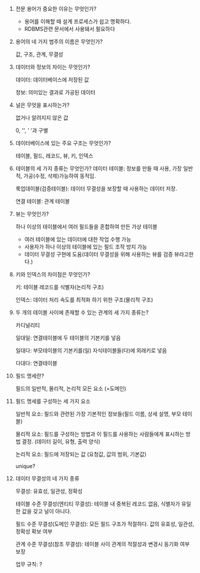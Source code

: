 1. 전문 용어가 중요한 이유는 무엇인가?
    - 용어를 이해할 때 설계 프로세스가 쉽고 명확하다.
    - RDBMS관련 문서에서 사용돼서 필요하다
2. 용어의 네 가지 범주의 이름은 무엇인가?
    
    값, 구조, 관계, 무결성
    
3. 데이터와 정보의 차이는 무엇인가?
    
    데이터: 데이터베이스에 저장된 값
    
    정보: 의미있는 결과로 가공된 데이터
    
4. 널은 무엇을 표시하는가?
    
    없거나 알려지지 않은 값
    
    0, '', ' '과 구별
    
5. 데이터베이스에 있는 주요 구조는 무엇인가?
    
    테이블, 필드, 레코드, 뷰, 키, 인덱스
    
6. 테이블의 세 가지 종류는 무엇인가?
    데이터 테이블: 정보를 만들 때 사용, 가장 일반적, 가공(수정, 삭제)가능하여 동적임.
    
    룩업데이블(검증테이블): 데이터 무결성을 보장할 때 사용하는 데이터 저장.
    
    연결 테이블: 관계 테이블
    
7. 뷰는 무엇인가?
    
    하나 이상의 테이블에서 여러 필드들을 혼합하여 만든 가상 테이블
    
    - 여러 테이블에 있는 데이터에 대한 작업 수행 가능
    - 사용자가 하나 이상의 테이블에 있는 필드 조작 방지 가능
    - 데이터 무결성 구현에 도움(데이터 무결성을 위해 사용하는 뷰를 검증 뷰라고한다.)
8. 키와 인덱스의 차이점은 무엇인가?
    
    키: 테이블 레코드를 식별자(논리적 구조)
    
    인덱스: 데이터 처리 속도를 최적화 하기 위한 구조(물리적 구조)
    
9. 두 개의 테이블 사이에 존재할 수 있는 관계의 세 가지 종류는?
    
    카디널리티
    
    일대일: 연결테이블에 두 테이블의 기본키를 넣음
    
    일대다: 부모테이블의 기본키를(일) 자식테이블들(다)에 외래키로 넣음
    
    다대다: 연결테이블
    
10. 필드 명세란?
    
    필드의 일반적, 물리적, 논리적 모든 요소 (=도메인)
    
11. 필드 명세를 구성하는 세 가지 요소
    
    일반적 요소: 필드와 관련된 가장 기본적인 정보들(필드 이름, 상세 설명, 부모 테이블)
    
    물리적 요소: 필드를 구성하는 방법과 이 필드를 사용하는 사람들에게 표시하는 방법 결정. (데이터 길이, 유형, 출력 양식)
    
    논리적 요소: 필드에 저장되는 값 (요청값, 값의 범위, 기본값)
    
    unique?
    
12. 데이터 무결성의 네 가지 종류
    
    무결성: 유효성, 일관성, 정확성
    
    테이블 수준 무결성(엔티티 무결성): 테이블 내 중복된 레코드 없음, 식별자가 유일한 값을 갖고 널이 아니다.
    
    필드 수준 무결성(도메인 무결성): 모든 필드 구조가 적절하다. 값의 유효성, 일관성, 정확성 확보 여부
    
    관계 수준 무결성(참조 무결성): 테이블 사이 관계의 적절성과 변경시 동기화 여부 보장
    
    업무 규칙: ?

